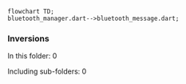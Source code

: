 <!---
Generated by https://github.com/polina-c/layerlens
Dependencies that create loops (inversions) are marked with `!`.
-->

```mermaid
flowchart TD;
bluetooth_manager.dart-->bluetooth_message.dart;
```

### Inversions
In this folder: 0

Including sub-folders: 0

